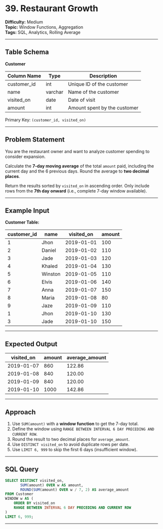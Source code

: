 # 39. Restaurant Growth

**Difficulty:** Medium  
**Topic:** Window Functions, Aggregation  
**Tags:** SQL, Analytics, Rolling Average

---

## Table Schema

**Customer**

| Column Name   | Type    | Description                              |
|---------------|---------|------------------------------------------|
| customer_id   | int     | Unique ID of the customer                |
| name          | varchar | Name of the customer                     |
| visited_on    | date    | Date of visit                            |
| amount        | int     | Amount spent by the customer             |

Primary Key: `(customer_id, visited_on)`

---

## Problem Statement

You are the restaurant owner and want to analyze customer spending to consider expansion.

Calculate the **7-day moving average** of the total `amount` paid, including the current day and the 6 previous days. Round the average to **two decimal places**.

Return the results sorted by `visited_on` in ascending order. Only include rows from the **7th day onward** (i.e., complete 7-day window available).

---

## Example Input

**Customer Table:**

| customer_id | name    | visited_on | amount |
|-------------|---------|------------|--------|
| 1           | Jhon    | 2019-01-01 | 100    |
| 2           | Daniel  | 2019-01-02 | 110    |
| 3           | Jade    | 2019-01-03 | 120    |
| 4           | Khaled  | 2019-01-04 | 130    |
| 5           | Winston | 2019-01-05 | 110    |
| 6           | Elvis   | 2019-01-06 | 140    |
| 7           | Anna    | 2019-01-07 | 150    |
| 8           | Maria   | 2019-01-08 | 80     |
| 9           | Jaze    | 2019-01-09 | 110    |
| 1           | Jhon    | 2019-01-10 | 130    |
| 3           | Jade    | 2019-01-10 | 150    |

---

## Expected Output

| visited_on | amount | average_amount |
|------------|--------|----------------|
| 2019-01-07 | 860    | 122.86         |
| 2019-01-08 | 840    | 120.00         |
| 2019-01-09 | 840    | 120.00         |
| 2019-01-10 | 1000   | 142.86         |

---

## Approach

1. Use `SUM(amount)` with a **window function** to get the 7-day total.
2. Define the window using `RANGE BETWEEN INTERVAL 6 DAY PRECEDING AND CURRENT ROW`.
3. Round the result to two decimal places for `average_amount`.
4. Use `DISTINCT visited_on` to avoid duplicate rows per date.
5. Use `LIMIT 6, 999` to skip the first 6 days (insufficient window).

---

## SQL Query

```sql
SELECT DISTINCT visited_on,
       SUM(amount) OVER w AS amount,
       ROUND(SUM(amount) OVER w / 7, 2) AS average_amount
FROM Customer
WINDOW w AS (
    ORDER BY visited_on
    RANGE BETWEEN INTERVAL 6 DAY PRECEDING AND CURRENT ROW
)
LIMIT 6, 999;
```
---
